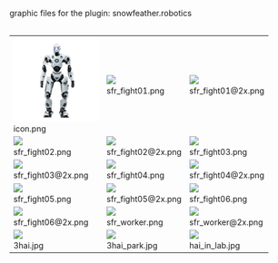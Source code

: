 graphic files for the plugin: snowfeather.robotics<br>
<br>
<table>
	<tr>
		<td><img src="https://github.com/zuckung/endless-sky-plugins/blob/main/myplugins/snowfeather.robotics/icon.png?raw=true"><br>
		icon.png</td>
		<td><img src="https://github.com/zuckung/endless-sky-plugins/blob/main/myplugins/snowfeather.robotics/images/outfit/sfr_fight01.png?raw=true"><br>
		sfr_fight01.png</td>
		<td><img src="https://github.com/zuckung/endless-sky-plugins/blob/main/myplugins/snowfeather.robotics/images/outfit/sfr_fight01@2x.png?raw=true"><br>
		sfr_fight01@2x.png</td>
	</tr>
	<tr>
		<td><img src="https://github.com/zuckung/endless-sky-plugins/blob/main/myplugins/snowfeather.robotics/images/outfit/sfr_fight02.png?raw=true"><br>
		sfr_fight02.png</td>
		<td><img src="https://github.com/zuckung/endless-sky-plugins/blob/main/myplugins/snowfeather.robotics/images/outfit/sfr_fight02@2x.png?raw=true"><br>
		sfr_fight02@2x.png</td>
		<td><img src="https://github.com/zuckung/endless-sky-plugins/blob/main/myplugins/snowfeather.robotics/images/outfit/sfr_fight03.png?raw=true"><br>
		sfr_fight03.png</td>
	</tr>
	<tr>
		<td><img src="https://github.com/zuckung/endless-sky-plugins/blob/main/myplugins/snowfeather.robotics/images/outfit/sfr_fight03@2x.png?raw=true"><br>
		sfr_fight03@2x.png</td>
		<td><img src="https://github.com/zuckung/endless-sky-plugins/blob/main/myplugins/snowfeather.robotics/images/outfit/sfr_fight04.png?raw=true"><br>
		sfr_fight04.png</td>
		<td><img src="https://github.com/zuckung/endless-sky-plugins/blob/main/myplugins/snowfeather.robotics/images/outfit/sfr_fight04@2x.png?raw=true"><br>
		sfr_fight04@2x.png</td>
	</tr>
	<tr>
		<td><img src="https://github.com/zuckung/endless-sky-plugins/blob/main/myplugins/snowfeather.robotics/images/outfit/sfr_fight05.png?raw=true"><br>
		sfr_fight05.png</td>
		<td><img src="https://github.com/zuckung/endless-sky-plugins/blob/main/myplugins/snowfeather.robotics/images/outfit/sfr_fight05@2x.png?raw=true"><br>
		sfr_fight05@2x.png</td>
		<td><img src="https://github.com/zuckung/endless-sky-plugins/blob/main/myplugins/snowfeather.robotics/images/outfit/sfr_fight06.png?raw=true"><br>
		sfr_fight06.png</td>
	</tr>
	<tr>
		<td><img src="https://github.com/zuckung/endless-sky-plugins/blob/main/myplugins/snowfeather.robotics/images/outfit/sfr_fight06@2x.png?raw=true"><br>
		sfr_fight06@2x.png</td>
		<td><img src="https://github.com/zuckung/endless-sky-plugins/blob/main/myplugins/snowfeather.robotics/images/outfit/sfr_worker.png?raw=true"><br>
		sfr_worker.png</td>
		<td><img src="https://github.com/zuckung/endless-sky-plugins/blob/main/myplugins/snowfeather.robotics/images/outfit/sfr_worker@2x.png?raw=true"><br>
		sfr_worker@2x.png</td>
	</tr>
	<tr>
		<td><img src="https://github.com/zuckung/endless-sky-plugins/blob/main/myplugins/snowfeather.robotics/images/scene/3hai.jpg?raw=true"><br>
		3hai.jpg</td>
		<td><img src="https://github.com/zuckung/endless-sky-plugins/blob/main/myplugins/snowfeather.robotics/images/scene/3hai_park.jpg?raw=true"><br>
		3hai_park.jpg</td>
		<td><img src="https://github.com/zuckung/endless-sky-plugins/blob/main/myplugins/snowfeather.robotics/images/scene/hai_in_lab.jpg?raw=true"><br>
		hai_in_lab.jpg</td>
	</tr>
</table>
